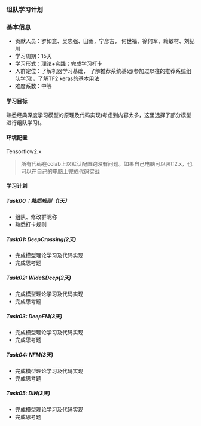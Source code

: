 ﻿### 组队学习计划

### 基本信息

- 贡献人员：罗如意、吴忠强、田雨，宁彦吉， 何世福、徐何军、赖敏材、刘纪川
- 学习周期：15天
- 学习形式：理论+实践；完成学习打卡
- 人群定位：了解机器学习基础， 了解推荐系统基础(参加过以往的推荐系统组队学习)，了解TF2 keras的基本用法
- 难度系数：中等



#### 学习目标

熟悉经典深度学习模型的原理及代码实现(考虑到内容太多，这里选择了部分模型进行组队学习)。



#### 环境配置

Tensorflow2.x

> 所有代码在colab上以默认配置跑没有问题。如果自己电脑可以装tf2.x，也可以在自己的电脑上完成代码实战



#### 学习计划

##### Task00：熟悉规则（1天）

- 组队、修改群昵称
- 熟悉打卡规则

##### Task01: DeepCrossing(2天)

- 完成模型理论学习及代码实现
- 完成思考题

##### Task02: Wide&Deep(2天)

- 完成模型理论学习及代码实现
- 完成思考题

##### Task03: DeepFM(3天)

- 完成模型理论学习及代码实现
- 完成思考题

##### Task04: NFM(3天)

- 完成模型理论学习及代码实现
- 完成思考题

##### Task05: DIN(3天)

- 完成模型理论学习及代码实现
- 完成思考题
